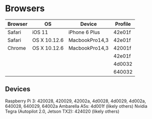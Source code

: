 # Browsers

| Browser	| OS			| Device			| Profile	|
|-----------|---------------|-------------------|-----------|
| Safari	| iOS 11		| iPhone 6 Plus		| 42e01f	|
| Safari	| OS X 10.12.6	| MacbookPro14,3	| 42e01f	|
| Chrome	| OS X 10.12.6	| MacbookPro14,3	| 42001f	|
| 			| 				| 					| 42e01f	|
| 			| 				| 					| 4d0032	|
| 			| 				| 					| 640032	|


## Devices

Raspberry Pi 3:	420028, 420029, 42002a, 4d0028, 4d0029, 4d002a, 640028, 640029, 64002a
Ambarella A5s: 4d001f (likely others)
Nvidia Tegra (Autopilot 2.0, Jetson TX2): 424020 (likely others)

